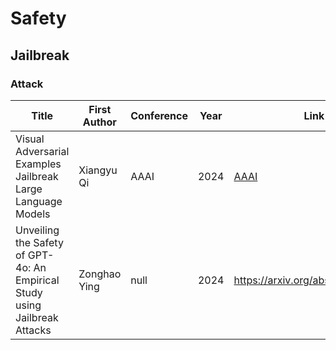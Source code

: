 # Safety
## Jailbreak
### Attack

| Title                                                        | First Author | Conference | Year | Link                                                         | Source Code                                                  |
| ------------------------------------------------------------ | ------------ | ---------- | ---- | ------------------------------------------------------------ | ------------------------------------------------------------ |
| Visual Adversarial Examples Jailbreak Large Language Models  | Xiangyu Qi   | AAAI       | 2024 | [AAAI](https://ojs.aaai.org/index.php/AAAI/article/view/30150/32038) | [github](https://github.com/Unispac/Visual-Adversarial-Examples-Jailbreak-Large-Language-Models) |
| Unveiling the Safety of GPT-4o: An Empirical Study using Jailbreak Attacks | Zonghao Ying | null       | 2024 | https://arxiv.org/abs/2406.06302                             | https://github.com/ny1024/jailbreak_gpt4o                    |

